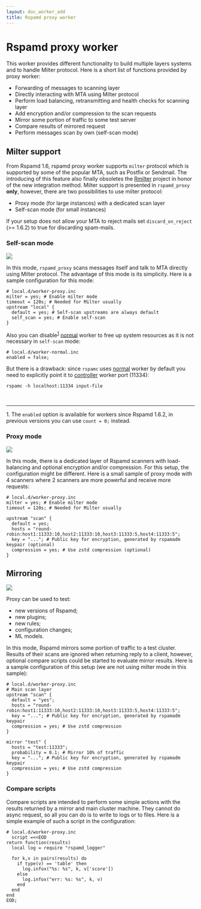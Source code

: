 ```yaml
---
layout: doc_worker_add
title: Rspamd proxy worker
---
```


# Rspamd proxy worker

This worker provides different functionality to build multiple layers systems and to handle Milter protocol. Here is a short list of functions provided by proxy worker:

* Forwarding of messages to scanning layer
* Directly interacting with MTA using Milter protocol
* Perform load balancing, retransmitting and health checks for scanning layer
* Add encryption and/or compression to the scan requests
* Mirror some portion of traffic to some test server
* Compare results of mirrored request
* Perform messages scan by own (self-scan mode)

## Milter support

From Rspamd 1.6, rspamd proxy worker supports `milter` protocol which is supported by some of the popular MTA, such as Postfix or Sendmail. The introducing of this feature also finally obsoletes the [Rmilter](https://rspamd.com/rmilter/) project in honor of the new integration method. Milter support is presented in `rspamd_proxy` **only**, however, there are two possibilities to use milter protocol:

* Proxy mode (for large instances) with a dedicated scan layer
* Self-scan mode (for small instances)

If your setup does not allow your MTA to reject mails set `discard_on_reject` (>= 1.6.2) to true for discarding spam-mails.

### Self-scan mode

<img class="img-responsive" src="{{ site.baseurl }}/img/rspamd_milter_direct.png">

In this mode, `rspamd_proxy` scans messages itself and talk to MTA directly using Milter protocol. The advantage of this mode is its simplicity. Here is a sample configuration for this mode:

~~~ucl
# local.d/worker-proxy.inc
milter = yes; # Enable milter mode
timeout = 120s; # Needed for Milter usually
upstream "local" {
  default = yes; # Self-scan upstreams are always default
  self_scan = yes; # Enable self-scan
}
~~~

Also you can disable<sup>[1](#fn1)</sup> [normal](normal.html) worker to free up system resources as it is not necessary in `self-scan` mode:

~~~ucl
# local.d/worker-normal.inc
enabled = false;
~~~

But there is a drawback: since `rspamc` uses [normal](normal.html) worker by default you need to explicitly point it to [controller](controller.html) worker port (11334):

~~~
rspamc -h localhost:11334 input-file
~~~

&nbsp;

---
<a name="fn1">1.</a> The `enabled` option is available for workers since Rspamd 1.6.2, in  previous versions you can use `count = 0;` instead.

### Proxy mode

<img class="img-responsive" src="{{ site.baseurl }}/img/rspamd_milter_proxy.png">

In this mode, there is a dedicated layer of Rspamd scanners with load-balancing and optional encryption and/or compression. For this setup, the configuration might be different. Here is a small sample of proxy mode with 4 scanners where 2 scanners are more powerful and receive more requests:

~~~ucl
# local.d/worker-proxy.inc
milter = yes; # Enable milter mode
timeout = 120s; # Needed for Milter usually

upstream "scan" {
  default = yes;
  hosts = "round-robin:host1:11333:10,host2:11333:10,host3:11333:5,host4:11333:5";
  key = "..."; # Public key for encryption, generated by rspamadm keypair (optional)
  compression = yes; # Use zstd compression (optional)
}
~~~

## Mirroring

<img class="img-responsive" src="{{ site.baseurl }}/img/rspamd-testing.jpg">

Proxy can be used to test:

* new versions of Rspamd;
* new plugins;
* new rules;
* configuration changes;
* ML models.

In this mode, Rspamd mirrors some portion of traffic to a test cluster. Results of their scans are ignored when returning reply to a client, however, optional compare scripts could be started to evaluate mirror results. Here is a sample configuration of this setup (we are not using milter mode in this sample):

~~~ucl
# local.d/worker-proxy.inc
# Main scan layer
upstream "scan" {
  default = "yes";
  hosts = "round-robin:host1:11333:10,host2:11333:10,host3:11333:5,host4:11333:5";
  key = "..."; # Public key for encryption, generated by rspamadm keypair
  compression = yes; # Use zstd compression
}

mirror "test" {
  hosts = "test:11333";
  probability = 0.1; # Mirror 10% of traffic
  key = "..."; # Public key for encryption, generated by rspamadm keypair
  compression = yes; # Use zstd compression
}
~~~

### Compare scripts

Compare scripts are intended to perform some simple actions with the results returned by a mirror and main cluster machine. They cannot do async request, so all you can do is to write to logs or to files. Here is a simple example of such a script in the configuration:

~~~ucl
# local.d/worker-proxy.inc
  script =<<EOD
return function(results)
  local log = require "rspamd_logger"

  for k,v in pairs(results) do
    if type(v) == 'table' then
      log.infox("%s: %s", k, v['score'])
    else
      log.infox("err: %s: %s", k, v)
    end
  end
end
EOD;
~~~
